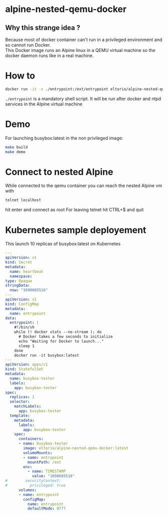 # alpine-nested-qemu-docker
## Why this strange  idea ?
Because most of docker container can't run in a privileged environment and so cannot run Docker.  
This Docker image runs an Alpine linux in a QEMU virtual machine so the docker daemon runs like in a real machine. 

# How to
```sh
docker run -it -v ./entrypoint:/ext/entrypoint eltorio/alpine-nested-qemu-docker  
```
`./entrypoint` is a mandatory shell script. It will be run after docker and ntpd services in the Alpine virtual machine

# Demo
For launching busybox:latest in the non privileged image:
```sh
make build
make demo
```

# Connect to nested Alpine
While connected to the qemu container you can reach the nested Alpine vm with
```sh
telnet localhost
```
hit enter and connect as root
For leaving telnet hit CTRL+$ and quit

# Kubernetes sample deployement
This launch 10 replicas of busybox:latest on Kubernetes
```yaml
---
apiVersion: v1
kind: Secret
metadata:
  name: heartbeat
  namespace: 
type: Opaque
stringData:
  now: "1698685516"
---
apiVersion: v1
kind: ConfigMap
metadata:
  name: entrypoint
data:
  entrypoint: |
    #!/bin/sh
    while (! docker stats --no-stream ); do
      # Docker takes a few seconds to initialize
      echo "Waiting for Docker to launch..."
      sleep 1
    done
    docker run -it busybox:latest
---
apiVersion: apps/v1
kind: StatefulSet
metadata:
  name: busybox-tester
  labels:
    app: busybox-tester
spec:
  replicas: 1
  selector:
    matchLabels:
      app: busybox-tester
  template:
    metadata:
      labels:
        app: busybox-tester
    spec:
      containers:
      - name: busybox-tester
        image: eltorio/alpine-nested-qemu-docker:latest
        volumeMounts:
        - name: entrypoint
          mountPath: /ext
        env:
          - name: TIMESTAMP
            value: "1698685516"
#        securityContext:
#          privileged: true
      volumes:
      - name: entrypoint
        configMap: 
          name: entrypoint
          defaultMode: 0777
```
